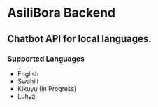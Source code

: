 # AsiliBora Backend

## Chatbot API for local languages.

### Supported Languages

* English
* Swahili
* Kikuyu (In Progress)
* Luhya
